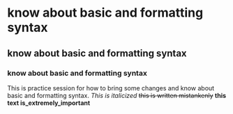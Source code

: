 # know about basic and formatting syntax
## know about basic and formatting syntax
### know about basic and formatting syntax
This is practice session for how to bring some changes and know about basic and formatting syntax.
*This is italicized*
~~this is written mistankenly~~
**this text is_extremely_important**

